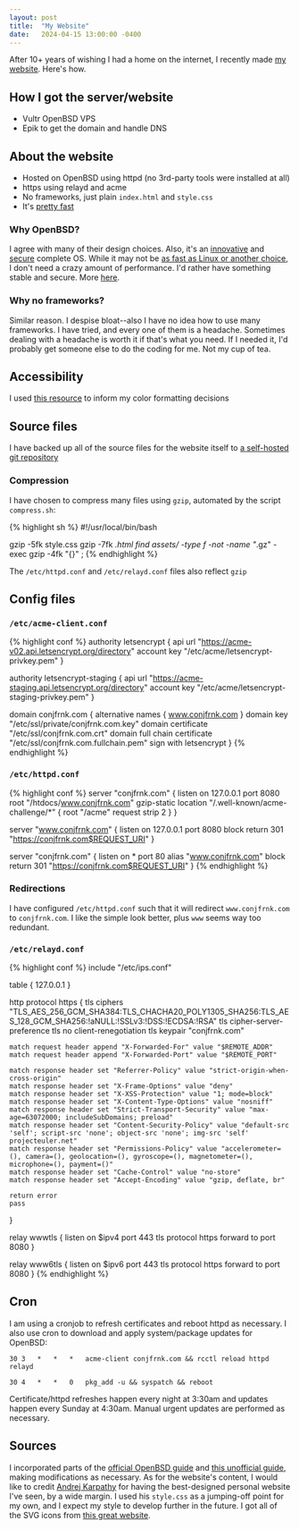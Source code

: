 ```yaml
---
layout: post
title:  "My Website"
date:   2024-04-15 13:00:00 -0400
---
```

After 10+ years of wishing I had a home on the internet, I recently made [my website][cf-website]. Here's how.

## How I got the server/website
- Vultr OpenBSD VPS
- Epik to get the domain and handle DNS

## About the website
- Hosted on OpenBSD using httpd (no 3rd-party tools were installed at all)
- https using relayd and acme
- No frameworks, just plain `index.html` and `style.css`
- It's [pretty fast][website-speed]

### Why OpenBSD?
I agree with many of their design choices. Also, it's an [innovative][openbsd-innovations] and [secure][openbsd-security] complete OS. While it may not be [as fast as Linux or another choice][openbsd-performance], I don't need a crazy amount of performance. I'd rather have something stable and secure. More [here][openbsd-rocks].

### Why no frameworks?
Similar reason. I despise bloat--also I have no idea how to use many frameworks. I have tried, and every one of them is a headache. Sometimes dealing with a headache is worth it if that's what you need. If I needed it, I'd probably get someone else to do the coding for me. Not my cup of tea.

## Accessibility
I used [this resource][contrast-guide] to inform my color formatting decisions

## Source files
I have backed up all of the source files for the website itself to [a self-hosted git repository][git-repo]

### Compression
I have chosen to compress many files using `gzip`, automated by the script `compress.sh`:

{% highlight sh %}
#!/usr/local/bin/bash

gzip -5fk style.css
gzip -7fk *.html
find assets/ -type f -not -name "*.gz" -exec gzip -4fk "{}" \;
{% endhighlight %}

The `/etc/httpd.conf` and `/etc/relayd.conf` files also reflect `gzip`

## Config files
### `/etc/acme-client.conf`
{% highlight conf %}
authority letsencrypt {
    api url "https://acme-v02.api.letsencrypt.org/directory"
    account key "/etc/acme/letsencrypt-privkey.pem"
}

authority letsencrypt-staging {
    api url "https://acme-staging.api.letsencrypt.org/directory"
    account key "/etc/acme/letsencrypt-staging-privkey.pem"
}

domain conjfrnk.com {
    alternative names { www.conjfrnk.com }
    domain key "/etc/ssl/private/conjfrnk.com.key"
    domain certificate "/etc/ssl/conjfrnk.com.crt"
    domain full chain certificate "/etc/ssl/conjfrnk.com.fullchain.pem"
    sign with letsencrypt
}
{% endhighlight %}

### `/etc/httpd.conf`
{% highlight conf %}
server "conjfrnk.com" {
    listen on 127.0.0.1 port 8080
    root "/htdocs/www.conjfrnk.com"
    gzip-static
    location "/.well-known/acme-challenge/*" {
        root "/acme"
        request strip 2
    }
}

server "www.conjfrnk.com" {
    listen on 127.0.0.1 port 8080
    block return 301 "https://conjfrnk.com$REQUEST_URI"
}

server "conjfrnk.com" {
    listen on * port 80
    alias "www.conjfrnk.com"
    block return 301 "https://conjfrnk.com$REQUEST_URI"
} 
{% endhighlight %}

### Redirections
I have configured `/etc/httpd.conf` such that it will redirect `www.conjfrnk.com` to `conjfrnk.com`. I like the simple look better, plus `www` seems way too redundant.

### `/etc/relayd.conf`
{% highlight conf %}
include "/etc/ips.conf"

table <local> { 127.0.0.1 }

http protocol https {
    tls ciphers "TLS_AES_256_GCM_SHA384:TLS_CHACHA20_POLY1305_SHA256:TLS_AES_128_GCM_SHA256:!aNULL:!SSLv3:!DSS:!ECDSA:!RSA"
    tls cipher-server-preference
    tls no client-renegotiation
    tls keypair "conjfrnk.com"

    match request header append "X-Forwarded-For" value "$REMOTE_ADDR"
    match request header append "X-Forwarded-Port" value "$REMOTE_PORT"

    match response header set "Referrer-Policy" value "strict-origin-when-cross-origin"
    match response header set "X-Frame-Options" value "deny"
    match response header set "X-XSS-Protection" value "1; mode=block"
    match response header set "X-Content-Type-Options" value "nosniff"
    match response header set "Strict-Transport-Security" value "max-age=63072000; includeSubDomains; preload"
    match response header set "Content-Security-Policy" value "default-src 'self'; script-src 'none'; object-src 'none'; img-src 'self' projecteuler.net"
    match response header set "Permissions-Policy" value "accelerometer=(), camera=(), geolocation=(), gyroscope=(), magnetometer=(), microphone=(), payment=()"
    match response header set "Cache-Control" value "no-store"
    match response header set "Accept-Encoding" value "gzip, deflate, br"

    return error
    pass
}

relay wwwtls {
    listen on $ipv4 port 443 tls
    protocol https
    forward to <local> port 8080
}

relay www6tls {
    listen on $ipv6 port 443 tls
    protocol https
    forward to <local> port 8080
}
{% endhighlight %}

## Cron
I am using a cronjob to refresh certificates and reboot httpd as necessary. I also use cron to download and apply system/package updates for OpenBSD:

`30 3 	* 	* 	* 	acme-client conjfrnk.com && rcctl reload httpd relayd`

`30 4	*	*	0	pkg_add -u && syspatch && reboot`

Certificate/httpd refreshes happen every night at 3:30am and updates happen every Sunday at 4:30am. Manual urgent updates are performed as necessary.

## Sources
I incorporated parts of the [official OpenBSD guide][official-guide] and [this unofficial guide][unofficial-guide], making modifications as necessary. As for the website's content, I would like to credit [Andrej Karpathy][style-inspiration] for having the best-designed personal website I've seen, by a wide margin. I used his `style.css` as a jumping-off point for my own, and I expect my style to develop further in the future. I got all of the SVG icons from [this great website][svg-source].

[cf-website]: https://conjfrnk.com
[official-guide]: https://www.openbsdhandbook.com/services/webserver/ssl
[unofficial-guide]: https://citizen428.net/blog/self-hosting-static-site-openbsd-httpd-relayd
[style-inspiration]: https://karpathy.ai
[svg-source]: https://www.svgrepo.com
[git-repo]: https://git.loftyields.com/connor-website/tree
[openbsd-innovations]: https://www.openbsd.org/innovations.html
[openbsd-security]: https://www.openbsd.org/security.html
[openbsd-performance]: https://news.ycombinator.com/item?id=8535150
[openbsd-rocks]: https://why-openbsd.rocks/fact
[contrast-guide]: https://dequeuniversity.com/rules/axe/4.8/color-contrast
[website-speed]: https://pagespeed.web.dev/analysis/https-conjfrnk-com/q1jkxm2u1d?hl=en&form_factor=mobile
